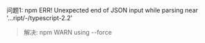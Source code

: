 问题1: npm ERR! Unexpected end of JSON input while parsing near '...ript/-/typescript-2.2'

>解决: npm WARN using --force

